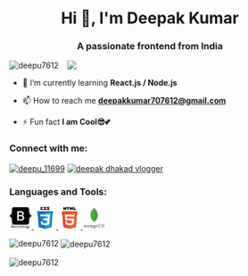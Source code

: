 <h1 align="center">Hi 👋, I'm Deepak Kumar</h1>
<h3 align="center">A passionate frontend from India</h3>
<img align="right" width="400" src="https://i.pinimg.com/originals/54/e3/7d/54e37d8074ebcde1d96c77d7b2a7f310.gif">


<p align="left"> <img src="https://komarev.com/ghpvc/?username=deepu7612&label=Profile%20views&color=0e75b6&style=flat" alt="deepu7612" /> </p>

- 🌱 I’m currently learning **React.js / Node.js**

- 📫 How to reach me **deepakkumar707612@gmail.com**

- ⚡ Fun fact **I am Cool😎💕**

<h3 align="left">Connect with me:</h3>
<p align="left">
<a href="https://instagram.com/deepu_11699" target="blank"><img align="center" src="https://raw.githubusercontent.com/rahuldkjain/github-profile-readme-generator/master/src/images/icons/Social/instagram.svg" alt="deepu_11699" height="30" width="40" /></a>
<a href="https://www.youtube.com/c/deepak dhakad vlogger" target="blank"><img align="center" src="https://raw.githubusercontent.com/rahuldkjain/github-profile-readme-generator/master/src/images/icons/Social/youtube.svg" alt="deepak dhakad vlogger" height="30" width="40" /></a>
</p>

<h3 align="left">Languages and Tools:</h3>
<p align="left"> <a href="https://getbootstrap.com" target="_blank" rel="noreferrer"> <img src="https://raw.githubusercontent.com/devicons/devicon/master/icons/bootstrap/bootstrap-plain-wordmark.svg" alt="bootstrap" width="40" height="40"/> </a> <a href="https://www.w3schools.com/css/" target="_blank" rel="noreferrer"> <img src="https://raw.githubusercontent.com/devicons/devicon/master/icons/css3/css3-original-wordmark.svg" alt="css3" width="40" height="40"/> </a> <a href="https://www.w3.org/html/" target="_blank" rel="noreferrer"> <img src="https://raw.githubusercontent.com/devicons/devicon/master/icons/html5/html5-original-wordmark.svg" alt="html5" width="40" height="40"/> </a> <a href="https://www.mongodb.com/" target="_blank" rel="noreferrer"> <img src="https://raw.githubusercontent.com/devicons/devicon/master/icons/mongodb/mongodb-original-wordmark.svg" alt="mongodb" width="40" height="40"/> </a> </p>

<p><img align="left" src="https://github-readme-stats.vercel.app/api/top-langs?username=deepu7612&show_icons=true&locale=en&layout=compact" alt="deepu7612" /></p>

<p>&nbsp;<img align="center" src="https://github-readme-stats.vercel.app/api?username=deepu7612&show_icons=true&locale=en" alt="deepu7612" /></p>

<p><img align="center" src="https://github-readme-streak-stats.herokuapp.com/?user=deepu7612&" alt="deepu7612" /></p>
